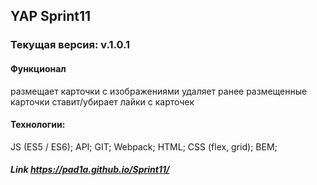 ## YAP Sprint11
### Текущая версия: v.1.0.1
#### Функционал
размещает карточки с изображениями
удаляет ранее размещенные карточки
ставит/убирает лайки с карточек

#### Технологии:
JS (ES5 / ES6);
API;
GIT;
Webpack;
HTML;
CSS (flex, grid);
BEM;

##### Link https://pad1a.github.io/Sprint11/

